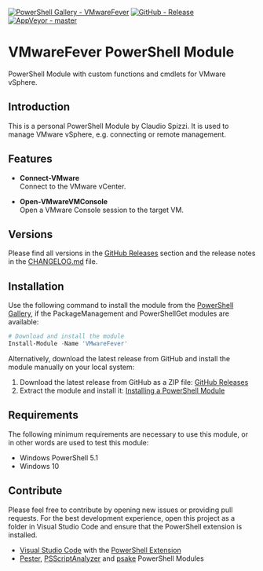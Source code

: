 [![PowerShell Gallery - VMwareFever](https://img.shields.io/badge/PowerShell_Gallery-VMwareFever-0072C6.svg)](https://www.powershellgallery.com/packages/VMwareFever)
[![GitHub - Release](https://img.shields.io/github/release/claudiospizzi/VMwareFever.svg)](https://github.com/claudiospizzi/VMwareFever/releases)
[![AppVeyor - master](https://img.shields.io/appveyor/ci/claudiospizzi/VMwareFever/master.svg)](https://ci.appveyor.com/project/claudiospizzi/VMwareFever/branch/master)

# VMwareFever PowerShell Module

PowerShell Module with custom functions and cmdlets for VMware vSphere.

## Introduction

This is a personal PowerShell Module by Claudio Spizzi. It is used to manage
VMware vSphere, e.g. connecting or remote management.

## Features

* **Connect-VMware**  
  Connect to the VMware vCenter.

* **Open-VMwareVMConsole**  
  Open a VMware Console session to the target VM.

## Versions

Please find all versions in the [GitHub Releases] section and the release notes
in the [CHANGELOG.md] file.

## Installation

Use the following command to install the module from the [PowerShell Gallery],
if the PackageManagement and PowerShellGet modules are available:

```powershell
# Download and install the module
Install-Module -Name 'VMwareFever'
```

Alternatively, download the latest release from GitHub and install the module
manually on your local system:

1. Download the latest release from GitHub as a ZIP file: [GitHub Releases]
2. Extract the module and install it: [Installing a PowerShell Module]

## Requirements

The following minimum requirements are necessary to use this module, or in other
words are used to test this module:

* Windows PowerShell 5.1
* Windows 10

## Contribute

Please feel free to contribute by opening new issues or providing pull requests.
For the best development experience, open this project as a folder in Visual
Studio Code and ensure that the PowerShell extension is installed.

* [Visual Studio Code] with the [PowerShell Extension]
* [Pester], [PSScriptAnalyzer] and [psake] PowerShell Modules

[PowerShell Gallery]: https://www.powershellgallery.com/packages/VMwareFever
[GitHub Releases]: https://github.com/claudiospizzi/VMwareFever/releases
[Installing a PowerShell Module]: https://msdn.microsoft.com/en-us/library/dd878350

[CHANGELOG.md]: CHANGELOG.md

[Visual Studio Code]: https://code.visualstudio.com/
[PowerShell Extension]: https://marketplace.visualstudio.com/items?itemName=ms-vscode.PowerShell
[Pester]: https://www.powershellgallery.com/packages/Pester
[PSScriptAnalyzer]: https://www.powershellgallery.com/packages/PSScriptAnalyzer
[psake]: https://www.powershellgallery.com/packages/psake
